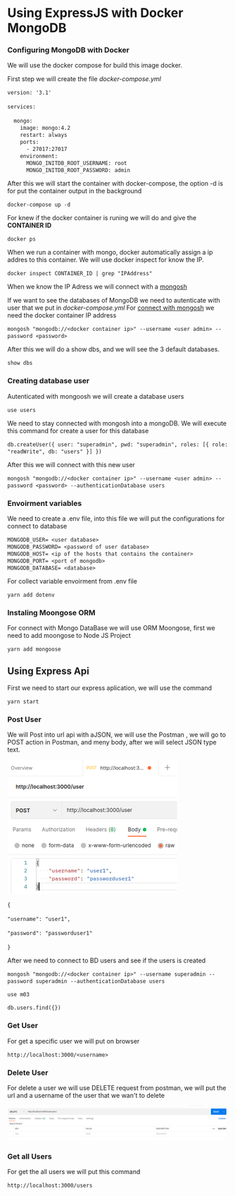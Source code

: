 # Using ExpressJS with Docker MongoDB

### Configuring MongoDB with Docker
We will use the docker compose for build this image docker.

First step we will create the file *docker-compose.yml*

~~~~
version: '3.1'

services:

  mongo:
    image: mongo:4.2
    restart: always
    ports:
      - 27017:27017
    environment:
      MONGO_INITDB_ROOT_USERNAME: root
      MONGO_INITDB_ROOT_PASSWORD: admin
~~~~

After this we will start the container with docker-compose, the option -d is for put the container output in the background

~~~
docker-compose up -d
~~~

For knew if the docker container is runing we will do and give the **CONTAINER ID**

~~~
docker ps
~~~

When we run a container with mongo, docker automatically assign a ip addres to this container. We will use docker inspect for know the IP.

~~~~
docker inspect CONTAINER_ID | grep "IPAddress"
~~~~

When we know the IP Adress we will connect with a [mongosh](https://docs.mongodb.com/mongodb-shell/)

If we want to see the databases of MongoDB we need to autenticate with user that we put in *docker-compose.yml*
For [connect with mongosh](https://docs.mongodb.com/mongodb-shell/connect/#std-label-mdb-shell-connect) we need the docker container IP address

~~~~
mongosh "mongodb://<docker container ip>" --username <user admin> --password <password>
~~~~

After this we will do a show dbs, and we will see the 3 default databases.

~~~
show dbs
~~~

### Creating database user
Autenticated with mongoosh we will create a database users
~~~
use users
~~~

We need to stay connected with mongosh into a mongoDB. We will execute this command for create a user for this database

~~~~
db.createUser({ user: "superadmin", pwd: "superadmin", roles: [{ role: "readWrite", db: "users" }] })
~~~~

After this we will connect with this new user
~~~~
mongosh "mongodb://<docker container ip>" --username <user admin> --password <password> --authenticationDatabase users
~~~~

### Envoirment variables

We need to create a .env file, into this file we will put the configurations for connect to database

~~~~
MONGODB_USER= <user database>
MONGODB_PASSWORD= <password of user database>
MONGODB_HOST= <ip of the hosts that contains the container>
MONGODB_PORT= <port of mongodb>
MONGODB_DATABASE= <database>
~~~~

For collect variable envoirment from .env file
~~~
yarn add dotenv
~~~

### Instaling Moongose ORM

For connect with Mongo DataBase we will use ORM Moongose,  first we need to add moongose to Node JS Project

~~~
yarn add mongoose
~~~

## Using Express Api
First we need to start our express aplication, we will use the command 

~~~
yarn start
~~~


### Post User

We will Post into url api with aJSON, we will use the Postman , we will go to POST action in Postman, and meny body, after we will select JSON type text.

![Postman](./images/postman.png)

~~~
{

"username": "user1",

"password": "passworduser1"

}
~~~

After we need to connect to BD users and see if the users is created

~~~~
mongosh "mongodb://<docker container ip>" --username superadmin --password superadmin --authenticationDatabase users
~~~~

~~~
use m03
~~~
~~~
db.users.find({})
~~~

### Get User
For get a specific user we will put on browser 

~~~
http://localhost:3000/<username>
~~~


### Delete User

For delete a user we will use DELETE request from postman, we will put the url and a username of the user that we wan't to delete

![Postman](./images/postman2.png)

### Get all Users
For get the all users we will put this command

~~~
http://localhost:3000/users
~~~

